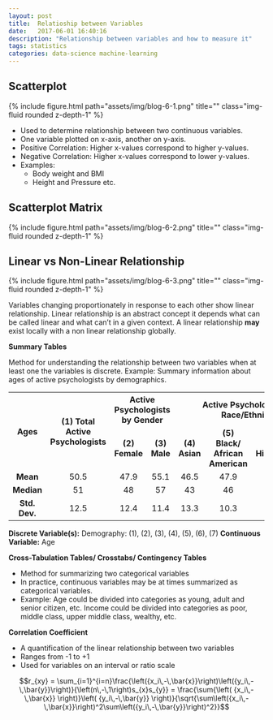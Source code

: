 ```yaml
---
layout: post
title:  Relatioship between Variables
date:   2017-06-01 16:40:16
description: "Relationship between variables and how to measure it"
tags: statistics
categories: data-science machine-learning
---
```


## Scatterplot

<div class="row justify-content-sm-center">
    <div class="col-sm mt-3 mt-md-0">
        {% include figure.html path="assets/img/blog-6-1.png" title="" class="img-fluid rounded z-depth-1" %}
    </div>
</div>

- Used to determine relationship between two continuous variables.
- One variable plotted on x-axis, another on y-axis.
- Positive Correlation: Higher x-values correspond to higher y-values.
- Negative Correlation: Higher x-values correspond to lower y-values.
- Examples:
    - Body weight and BMI
    - Height and Pressure etc.

## Scatterplot Matrix

<div class="row justify-content-sm-center">
    <div class="col-sm mt-3 mt-md-0">
        {% include figure.html path="assets/img/blog-6-2.png" title="" class="img-fluid rounded z-depth-1" %}
    </div>
</div>

## Linear vs Non-Linear Relationship

<div class="row justify-content-sm-center">
    <div class="col-sm mt-3 mt-md-0">
        {% include figure.html path="assets/img/blog-6-3.png" title="" class="img-fluid rounded z-depth-1" %}
    </div>
</div>

Variables changing proportionately in response to each other show linear relationship. Linear relationship is an abstract concept it depends what can be called linear and what can’t in a given context. A linear relationship **may** exist locally with a non linear relationship globally.

**Summary Tables**

Method for understanding the relationship between two variables when at least one the variables is discrete.
Example: Summary information about ages of active psychologists by demographics.


<table  style="width:100%">
<tr>
<th rowspan="2" style="text-align:center"><strong>Ages</strong></th>
<th rowspan="2" style="text-align:center"><strong>(1) Total Active Psychologists</strong></th>
<th colspan="2" style="text-align:center"><strong>Active Psychologists by Gender</strong></th>
<th colspan="4" style="text-align:center"><strong>Active Psychologists by Race/Ethnicity</strong></th>
</tr>
<tr>
<td style="text-align:center"><strong>(2) Female</strong></td>
<td style="text-align:center"><strong>(3) Male</strong></td>
<td style="text-align:center"><strong>(4) Asian</strong></td>
<td style="text-align:center"><strong>(5) Black/ African American</strong></td>
<td style="text-align:center"><strong>(6) Hispanic</strong></td>
<td style="text-align:center"><strong>(7) White</strong></td>
</tr>
<tr>
<td style="text-align:center"><strong>Mean</strong></td>
<td style="text-align:center">50.5</td>
<td style="text-align:center">47.9</td>
<td style="text-align:center">55.1</td>
<td style="text-align:center">46.5</td>
<td style="text-align:center">47.9</td>
<td style="text-align:center">46.4</td>
<td style="text-align:center">51.1</td>
</tr>
<tr>
<td style="text-align:center"><strong>Median</strong></td>
<td style="text-align:center">51</td>
<td style="text-align:center">48</td>
<td style="text-align:center">57</td>
<td style="text-align:center">43</td>
<td style="text-align:center">46</td>
<td style="text-align:center">44</td>
<td style="text-align:center">53</td>
</tr>
<tr>
<td style="text-align:center"><strong>Std. Dev.</strong></td>
<td style="text-align:center">12.5</td>
<td style="text-align:center">12.4</td>
<td style="text-align:center">11.4</td>
<td style="text-align:center">13.3</td>
<td style="text-align:center">10.3</td>
<td style="text-align:center">11.2</td>
<td style="text-align:center">12.6</td>
</tr>
</table>

**Discrete Variable(s):** Demography: (1), (2), (3), (4), (5), (6), (7)
**Continuous Variable:** Age

**Cross-Tabulation Tables/ Crosstabs/ Contingency Tables**

- Method for summarizing two categorical variables
- In practice, continuous variables may be at times summarized as categorical variables.
- Example: Age could be divided into categories as young, adult and senior citizen, etc. Income could be divided into categories as poor, middle class, upper middle class, wealthy, etc.

**Correlation Coefficient**

- A quantification of the linear relationship between two variables
- Ranges from -1 to +1
- Used for variables on an interval or ratio scale


$$r_{xy} = \sum_{i=1}^{i=n}\frac{\left({x_i\,-\,\bar{x}}\right)\left({y_i\,-\,\bar{y}}\right)}{\left(n\,-\,1\right)s_{x}s_{y}}
 = \frac{\sum{\left( {x_i\,-\,\bar{x}} \right)}\left( {y_i\,-\,\bar{y}} \right)}{\sqrt{\sum\left({x_i\,-\,\bar{x}}\right)^2\sum\left({y_i\,-\,\bar{y}}\right)^2}}$$

